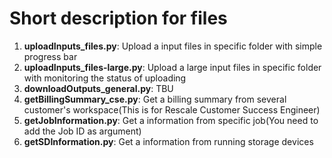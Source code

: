 # Short description for files
1. **uploadInputs_files.py**: Upload a input files in specific folder with simple progress bar
2. **uploadInputs_files-large.py**: Upload a large input files in specific folder with monitoring the status of uploading
3. **downloadOutputs_general.py**: TBU
4. **getBillingSummary_cse.py**: Get a billing summary from several customer's workspace(This is for Rescale Customer Success Engineer)
5. **getJobInformation.py**: Get a information from specific job(You need to add the Job ID as argument)
6. **getSDInformation.py**: Get a information from running storage devices
